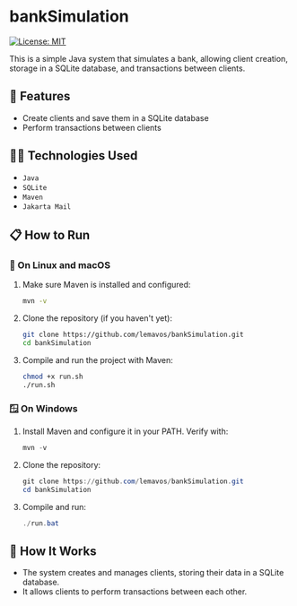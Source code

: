 # bankSimulation

[![License: MIT](https://img.shields.io/badge/License-MIT-yellow.svg)](https://opensource.org/licenses/MIT)

This is a simple Java system that simulates a bank, allowing client creation, storage in a SQLite database, and transactions between clients.

## 🚀 Features

- Create clients and save them in a SQLite database
- Perform transactions between clients

## 🧑‍💻 Technologies Used

- `Java`
- `SQLite`
- `Maven`
- `Jakarta Mail`

## 📋 How to Run

### 🐧 On Linux and macOS

1. Make sure Maven is installed and configured:
   ```bash
   mvn -v
   ```

2. Clone the repository (if you haven't yet):
   ```bash
   git clone https://github.com/lemavos/bankSimulation.git
   cd bankSimulation
   ```

3. Compile and run the project with Maven:
   ```bash
   chmod +x run.sh
   ./run.sh
   ```

### 🪟 On Windows

1. Install Maven and configure it in your PATH. Verify with:
   ```powershell
   mvn -v
   ```

2. Clone the repository:
   ```powershell
   git clone https://github.com/lemavos/bankSimulation.git
   cd bankSimulation
   ```

3. Compile and run:
   ```powershell
   ./run.bat
   ```

## 🤖 How It Works

- The system creates and manages clients, storing their data in a SQLite database.
- It allows clients to perform transactions between each other.
